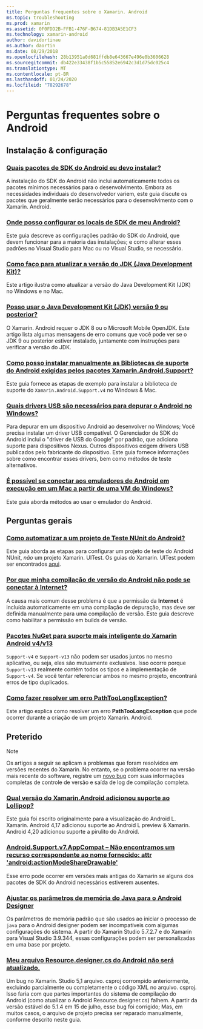 ```yaml
---
title: Perguntas frequentes sobre o Xamarin. Android
ms.topic: troubleshooting
ms.prod: xamarin
ms.assetid: 0F0FDD2B-FFB1-476F-B674-81DB3A5E1CF3
ms.technology: xamarin-android
author: davidortinau
ms.author: daortin
ms.date: 08/29/2018
ms.openlocfilehash: 28b13951a0d681ffdb8e643667e496e0b3606628
ms.sourcegitcommit: db422e33438f1b5c55852e6942c3d1d75dc025c4
ms.translationtype: MT
ms.contentlocale: pt-BR
ms.lasthandoff: 01/24/2020
ms.locfileid: "78292678"
---
```

# <a name="android-frequently-asked-questions"></a>Perguntas frequentes sobre o Android

## <a name="installation--setup"></a>Instalação & configuração

### <a name="which-android-sdk-packages-should-i-install"></a>[Quais pacotes de SDK do Android eu devo instalar?](install-android-sdk-packages.md)

A instalação do SDK do Android não inclui automaticamente todos os pacotes mínimos necessários para o desenvolvimento. Embora as necessidades individuais do desenvolvedor variem, este guia discute os pacotes que geralmente serão necessários para o desenvolvimento com o Xamarin. Android.

### <a name="where-can-i-set-my-android-sdk-locations"></a>[Onde posso configurar os locais de SDK de meu Android?](android-sdk-location.md)

Este guia descreve as configurações padrão do SDK do Android, que devem funcionar para a maioria das instalações; e como alterar esses padrões no Visual Studio para Mac ou no Visual Studio, se necessário.

### <a name="how-do-i-update-the-java-development-kit-jdk-version"></a>[Como faço para atualizar a versão do JDK (Java Development Kit)?](update-jdk.md)

Este artigo ilustra como atualizar a versão do Java Development Kit (JDK) no Windows e no Mac.

### <a name="can-i-use-java-development-kit-jdk-version-9-or-later"></a>[Posso usar o Java Development Kit (JDK) versão 9 ou posterior?](jdk9-errors.md)

O Xamarin. Android requer o JDK 8 ou o Microsoft Mobile OpenJDK. Este artigo lista algumas mensagens de erro comuns que você pode ver se o JDK 9 ou posterior estiver instalado, juntamente com instruções para verificar a versão do JDK.

### <a name="how-can-i-manually-install-the-android-support-libraries-required-by-the-xamarinandroidsupport-packages"></a>[Como posso instalar manualmente as Bibliotecas de suporte do Android exigidas pelos pacotes Xamarin.Android.Support?](install-android-support-library.md)

Este guia fornece as etapas de exemplo para instalar a biblioteca de suporte do `Xamarin.Android.Support.v4` no Windows & Mac.

### <a name="what-usb-drivers-do-i-need-to-debug-android-on-windows"></a>[Quais drivers USB são necessários para depurar o Android no Windows?](android-drivers-debug-windows.md)

Para depurar em um dispositivo Android ao desenvolver no Windows; Você precisa instalar um driver USB compatível. O Gerenciador de SDK do Android inclui o "driver de USB do Google" por padrão, que adiciona suporte para dispositivos Nexus.
Outros dispositivos exigem drivers USB publicados pelo fabricante do dispositivo. Este guia fornece informações sobre como encontrar esses drivers, bem como métodos de teste alternativos.

### <a name="is-it-possible-to-connect-to-android-emulators-running-on-a-mac-from-a-windows-vm"></a>[É possível se conectar aos emuladores de Android em execução em um Mac a partir de uma VM do Windows?](connect-android-emulator-mac-windows.md)

Este guia aborda métodos ao usar o emulador do Android.

## <a name="general-questions"></a>Perguntas gerais

### <a name="how-do-i-automate-an-android-nunit-test-project"></a>[Como automatizar a um projeto de Teste NUnit do Android?](automate-android-nunit-test.md)

Este guia aborda as etapas para configurar um projeto de teste do Android NUnit, _não_ um projeto Xamarin. UITest. Os guias do Xamarin. UITest podem ser encontrados [aqui](/appcenter/test-cloud/preparing-for-upload).

### <a name="why-cant-my-android-release-build-connect-to-the-internet"></a>[Por que minha compilação de versão do Android não pode se conectar à Internet?](android-internet.md)

A causa mais comum desse problema é que a permissão da **Internet** é incluída automaticamente em uma compilação de depuração, mas deve ser definida manualmente para uma compilação de versão. Este guia descreve como habilitar a permissão em builds de versão.

### <a name="smarter-xamarin-android-support-v4--v13-nuget-packages"></a>[Pacotes NuGet para suporte mais inteligente do Xamarin Android v4/v13](android-support-v4v13-libraries.md)

`Support-v4` e `Support-v13` não podem ser usados juntos no mesmo aplicativo, ou seja, eles são mutuamente exclusivos. Isso ocorre porque `Support-v13` realmente contém todos os tipos e a implementação de `Support-v4`. Se você tentar referenciar ambos no mesmo projeto, encontrará erros de tipo duplicados.

### <a name="how-do-i-resolve-a-pathtoolongexception-error"></a>[Como fazer resolver um erro PathTooLongException?](path-too-long-exception.md)

Este artigo explica como resolver um erro **PathTooLongException** que pode ocorrer durante a criação de um projeto Xamarin. Android.

## <a name="deprecated"></a>Preterido

> [!NOTE]
> Os artigos a seguir se aplicam a problemas que foram resolvidos em versões recentes do Xamarin. No entanto, se o problema ocorrer na versão mais recente do software, registre um [novo bug](~/cross-platform/troubleshooting/questions/howto-file-bug.md) com suas informações completas de controle de versão e saída de log de compilação completa.

### <a name="what-version-of-xamarinandroid-added-lollipop-support"></a>[Qual versão do Xamarin.Android adicionou suporte ao Lollipop?](xa-lollipop.md)

Este guia foi escrito originalmente para a visualização do Android L. Xamarin. Android 4,17 adicionou suporte ao Android L preview & Xamarin. Android 4,20 adicionou suporte a pirulito do Android.

### <a name="androidsupportv7appcompat---no-resource-found-that-matches-the-given-name-attr-androidactionmodesharedrawable"></a>[Android.Support.v7.AppCompat – Não encontramos um recurso correspondente ao nome fornecido: attr 'android:actionModeShareDrawable'](missing-action-mode-share-drawable.md)

Esse erro pode ocorrer em versões mais antigas do Xamarin se alguns dos pacotes de SDK do Android necessários estiverem ausentes.

### <a name="adjusting-java-memory-parameters-for-the-android-designer"></a>[Ajustar os parâmetros de memória do Java para o Android Designer](android-designer-java-memory.md)

Os parâmetros de memória padrão que são usados ao iniciar o processo de `java` para o Android designer podem ser incompatíveis com algumas configurações do sistema. A partir do Xamarin Studio 5.7.2.7 e do Xamarin para Visual Studio 3.9.344, essas configurações podem ser personalizadas em uma base por projeto.

### <a name="my-android-resourcedesignercs-file-will-not-update"></a>[Meu arquivo Resource.designer.cs do Android não será atualizado.](resource-designer-wont-update.md)

Um bug no Xamarin. Studio 5,1 arquivo. csproj corrompido anteriormente, excluindo parcialmente ou completamente o código XML no arquivo. csproj. Isso faria com que partes importantes do sistema de compilação do Android (como atualizar o Android Resource.designer.cs) falhem. A partir da versão estável do 5.1.4 em 15 de julho, esse bug foi corrigido; Mas, em muitos casos, o arquivo de projeto precisa ser reparado manualmente, conforme descrito neste guia.
